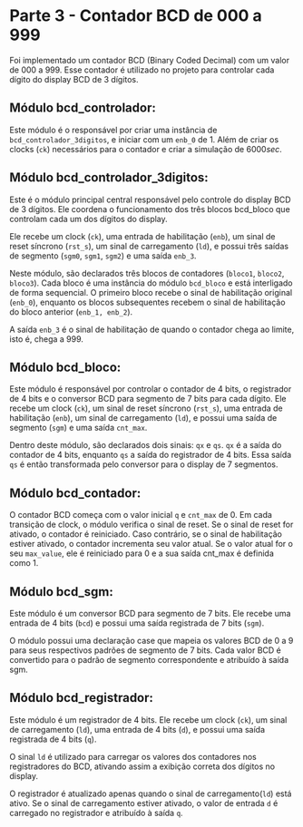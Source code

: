 # Parte 3 - Contador BCD de 000 a 999

Foi implementado um contador BCD (Binary Coded Decimal) com um valor de 000 a 999. Esse contador é utilizado no projeto para controlar cada dígito do display BCD de 3 dígitos.

## Módulo bcd_controlador:

Este módulo é o responsável por criar uma instância de `bcd_controlador_3digitos`, e iniciar com um `enb_0` de 1. Além de criar os clocks (`ck`) necessários para o contador e criar a simulação de $6000 sec$.
## Módulo bcd_controlador_3digitos:
Este é o módulo principal central responsável pelo controle do display BCD de 3 dígitos. Ele coordena o funcionamento dos três blocos bcd_bloco que controlam cada um dos dígitos do display.

 Ele recebe um clock (`ck`), uma entrada de habilitação (`enb`), um sinal de reset síncrono (`rst_s`), um sinal de carregamento (`ld`), e possui três saídas de segmento (`sgm0`, `sgm1`, `sgm2`) e uma saída `enb_3`.

Neste módulo, são declarados três blocos de contadores (`bloco1`, `bloco2`, `bloco3`). Cada bloco é uma instância do módulo `bcd_bloco` e está interligado de forma sequencial. O primeiro bloco recebe o sinal de habilitação original (`enb_0`), enquanto os blocos subsequentes recebem o sinal de habilitação do bloco anterior (`enb_1, enb_2`).

A saída `enb_3` é o sinal de habilitação de quando o contador chega ao limite, isto é, chega a 999.

## Módulo bcd_bloco:
Este módulo é responsável por controlar o contador de 4 bits, o registrador de 4 bits e o conversor BCD para segmento de 7 bits para cada dígito. Ele recebe um clock (`ck`), um sinal de reset síncrono (`rst_s`), uma entrada de habilitação (`enb`), um sinal de carregamento (`ld`), e possui uma saída de segmento (`sgm`) e uma saída `cnt_max`.

Dentro deste módulo, são declarados dois sinais: `qx` e `qs`. `qx` é a saída do contador de 4 bits, enquanto `qs` a saída do registrador de 4 bits. Essa saída `qs` é então transformada pelo conversor para o display de 7 segmentos.

## Módulo bcd_contador:

O contador BCD começa com o valor inicial `q` e `cnt_max` de 0. Em cada transição de clock, o módulo verifica o sinal de reset. Se o sinal de reset for ativado, o contador é reiniciado. Caso contrário, se o sinal de habilitação estiver ativado, o contador incrementa seu valor atual. Se o valor atual for o seu `max_value`, ele é reiniciado para 0 e a sua saída cnt_max é definida como 1.

## Módulo bcd_sgm:
Este módulo é um conversor BCD para segmento de 7 bits. Ele recebe uma entrada de 4 bits (`bcd`) e possui uma saída registrada de 7 bits (`sgm`).

O módulo possui uma declaração case que mapeia os valores BCD de 0 a 9 para seus respectivos padrões de segmento de 7 bits. Cada valor BCD é convertido para o padrão de segmento correspondente e atribuído à saída sgm.

## Módulo bcd_registrador:
Este módulo é um registrador de 4 bits. Ele recebe um clock (`ck`), um sinal de carregamento (`ld`), uma entrada de 4 bits (`d`), e possui uma saída registrada de 4 bits (`q`).

O sinal `ld` é utilizado para carregar os valores dos contadores nos registradores do BCD, ativando assim a exibição correta dos dígitos no display.

O registrador é atualizado apenas quando o sinal de carregamento(`ld`) está ativo. Se o sinal de carregamento estiver ativado, o valor de entrada `d` é carregado no registrador e atribuído à saída `q`.
